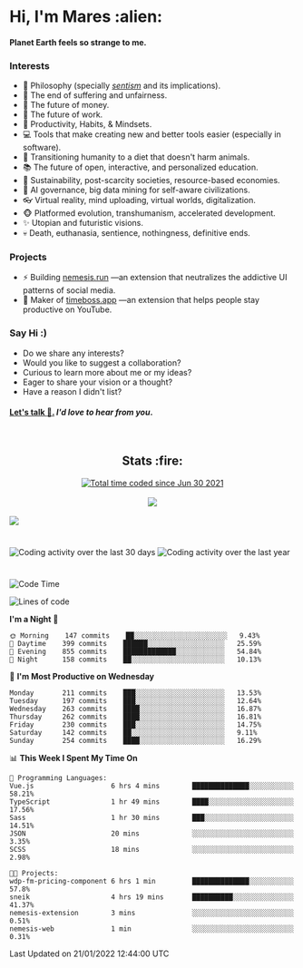 <h1>Hi, I'm Mares :alien:</h1>

#### Planet Earth feels so strange to me.

### **Interests**

- 🌊 Philosophy (specially [_sentism_][sentismmedium] and its implications).
- 🎯 The end of suffering and unfairness.
- 💸 The future of money.
- 💼 The future of work.
- 🧠 Productivity, Habits, & Mindsets.
- 💻 Tools that make creating new and better tools easier (especially in software).
- 🥗 Transitioning humanity to a diet that doesn't harm animals.
- 📚 The future of open, interactive, and personalized education.
- 🌱 Sustainability, post-scarcity societies, resource-based economies.
- 🤖 AI governance, big data mining for self-aware civilizations.
- 👓 Virtual reality, mind uploading, virtual worlds, digitalization.
- 🐵 Platformed evolution, transhumanism, accelerated development.
- ✨ Utopian and futuristic visions.
- 💀 Death, euthanasia, sentience, nothingness, definitive ends.


### **Projects**

- ⚡ Building [nemesis.run](https://nemesis.run) —an extension that neutralizes the addictive UI patterns of social media.
- 💎 Maker of [timeboss.app](https://timeboss.app) —an extension that helps people stay productive on YouTube.


### **Say Hi :)**

- Do we share any interests?
- Would you like to suggest a collaboration?
- Curious to learn more about me or my ideas?
- Eager to share your vision or a thought?
- Have a reason I didn't list?

#### [Let's talk :wave:.](mailto:mareszhar@gmail.com) _I'd love to hear from you_.

[sentismmedium]: https://medium.com/@mareszhar/born-a-prisoner-a-reflection-about-life-its-struggles-and-a-plan-to-escape-d8566ce9b026

<br>

<h2 align="center">Stats :fire:</h2>

<div align="center">
  <a href="https://wakatime.com/@cfdc0e0d-4860-4b62-9ff0-cb659185525e">
    <img src="https://wakatime.com/badge/user/cfdc0e0d-4860-4b62-9ff0-cb659185525e.svg" alt="Total time coded since Jun 30 2021" />
  </a>
</div>

<br>

<!-- 
Add or remove this: 
&dates=B1AAB3FF 
...or this...
&date_format=M%20j%5B%2C%20Y%5D
from the *streak stats URL below* if they get bugged and aren't updating: 
-->

<div align="center">
  <img src="https://github-readme-streak-stats.herokuapp.com?user=mareszhar&theme=black-ice&hide_border=true&stroke=FFFFFF15&ring=DF8FFE&fire=DF8FFE&currStreakLabel=DF8FFE&background=1A232A&currStreakNum=86FFAB&dates=B1AAB3FF&date_format=M%20j%5B%2C%20Y%5D">
</div>

<br>

<img src="https://activity-graph.herokuapp.com/graph?username=mareszhar&theme=nord&bg_color=00000000&color=979797&line=DF8FFE&point=00000000&area=true&hide_border=true">

<br>

<h1></h1>

<img src="https://wakatime.com/share/@mares/5df0ff02-9c79-41b4-b540-51dc9c65a57b.svg" alt="Coding activity over the last 30 days" />
<img src="https://wakatime.com/share/@mares/ea89ba71-f374-40af-930c-e0655909fe37.svg" alt="Coding activity over the last year" />

<h1></h1>

<!--START_SECTION:waka-->
![Code Time](http://img.shields.io/badge/Code%20Time-442%20hrs%205%20mins-blue)

![Lines of code](https://img.shields.io/badge/From%20Hello%20World%20I%27ve%20Written-126%20Thousand%20lines%20of%20code-blue)

**I'm a Night 🦉** 

```text
🌞 Morning    147 commits    ██░░░░░░░░░░░░░░░░░░░░░░░   9.43% 
🌆 Daytime    399 commits    ██████░░░░░░░░░░░░░░░░░░░   25.59% 
🌃 Evening    855 commits    █████████████░░░░░░░░░░░░   54.84% 
🌙 Night      158 commits    ██░░░░░░░░░░░░░░░░░░░░░░░   10.13%

```
📅 **I'm Most Productive on Wednesday** 

```text
Monday       211 commits    ███░░░░░░░░░░░░░░░░░░░░░░   13.53% 
Tuesday      197 commits    ███░░░░░░░░░░░░░░░░░░░░░░   12.64% 
Wednesday    263 commits    ████░░░░░░░░░░░░░░░░░░░░░   16.87% 
Thursday     262 commits    ████░░░░░░░░░░░░░░░░░░░░░   16.81% 
Friday       230 commits    ███░░░░░░░░░░░░░░░░░░░░░░   14.75% 
Saturday     142 commits    ██░░░░░░░░░░░░░░░░░░░░░░░   9.11% 
Sunday       254 commits    ████░░░░░░░░░░░░░░░░░░░░░   16.29%

```


📊 **This Week I Spent My Time On** 

```text
💬 Programming Languages: 
Vue.js                   6 hrs 4 mins        ██████████████░░░░░░░░░░░   58.21% 
TypeScript               1 hr 49 mins        ████░░░░░░░░░░░░░░░░░░░░░   17.56% 
Sass                     1 hr 30 mins        ███░░░░░░░░░░░░░░░░░░░░░░   14.51% 
JSON                     20 mins             ░░░░░░░░░░░░░░░░░░░░░░░░░   3.35% 
SCSS                     18 mins             ░░░░░░░░░░░░░░░░░░░░░░░░░   2.98%

🐱‍💻 Projects: 
wdp-fm-pricing-component 6 hrs 1 min         ██████████████░░░░░░░░░░░   57.8% 
sneik                    4 hrs 19 mins       ██████████░░░░░░░░░░░░░░░   41.37% 
nemesis-extension        3 mins              ░░░░░░░░░░░░░░░░░░░░░░░░░   0.51% 
nemesis-web              1 min               ░░░░░░░░░░░░░░░░░░░░░░░░░   0.31%

```


 Last Updated on 21/01/2022 12:44:00 UTC
<!--END_SECTION:waka-->

